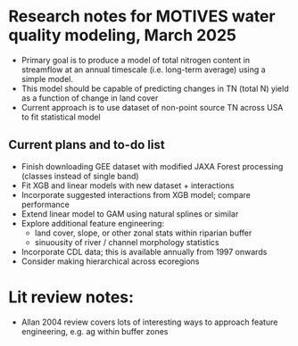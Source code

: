 # Research notes for MOTIVES water quality modeling, March 2025
- Primary goal is to produce a model of total nitrogen content in streamflow at an annual timescale (i.e. long-term average) using a simple model.
- This model should be capable of predicting changes in TN (total N) yield as a function of change in land cover
- Current approach is to use dataset of non-point source TN across USA to fit statistical model 

## Current plans and to-do list
- Finish downloading GEE dataset with modified JAXA Forest processing (classes instead of single band)
- Fit XGB and linear models with new dataset + interactions
- Incorporate suggested interactions from XGB model; compare performance
- Extend linear model to GAM using natural splines or similar
- Explore additional feature engineering:
    - land cover, slope, or other zonal stats within riparian buffer
    - sinuousity of river / channel morphology statistics
- Incorporate CDL data; this is available annually from 1997 onwards
- Consider making hierarchical across ecoregions

# Lit review notes:
- Allan 2004 review covers lots of interesting ways to approach feature engineering, e.g. ag within buffer zones